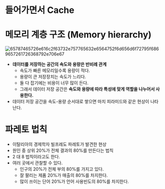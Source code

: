 # 들어가면서 Cache

# 메모리 계층 구조 (Memory hierarchy)

![65787465726e616c2f63732e757765632e6564752f6d656d6f72795f6869657261726368792e706e67](https://user-images.githubusercontent.com/50267433/98894992-5f502580-24e9-11eb-84e3-74bf4b1d9f8a.png)  
  
* **데이터를 저장하는 공간의 속도와 용량은 반비례 관계**    
  * 속도가 빠른 메모리일수록 용량이 적다.   
  * 용량이 큰 저장장치는 속도가 느리다.   
  * 둘 다 잡기에는 비용이 너무 많이 든다.   
  * 그래서 데이터 저장 공간은 **속도와 용량에 따라 특성에 맞게 역할을 나누어서 사용한다.**      
* 데이터 저장 공간을 속도-용량 순서대로 쌓으면 마치 피라미드와 같은 현상이 나타난다. 

# 파레토 법칙

* 이탈리아의 경제학자 빌프레도 파레토가 발견한 현상    
* 원인 중 상위 20%가 전체 결과의 80%를 만든다는 법칙     
* 2 대 8 법칙이라고도 한다.
* 여러 곳에서 관찰할 수 있다.   
  * 인구의 20%가 전체 부의 80%를 가지고 있다.   
  * 잘 팔리는 제품 20%가 매출의 80%를 차지한다.     
  * 많이 쓰이는 단어 20%가 언어 사용빈도의 80%를 차지한다.   




#
#
